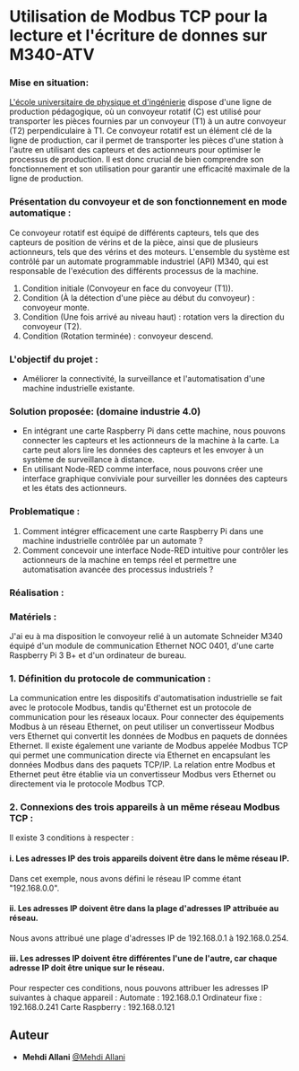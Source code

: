 # Utilisation de Modbus TCP pour la lecture et l'écriture de donnes sur M340-ATV

### Mise en situation:

 [L'école universitaire de physique et d'ingénierie](https://eupi.uca.fr/) dispose d'une ligne de production pédagogique, où un convoyeur rotatif (C) est utilisé pour transporter les pièces fournies par un convoyeur (T1) à un autre convoyeur (T2) perpendiculaire à T1.  Ce convoyeur rotatif est un élément clé de la ligne de production, car il permet de transporter les pièces d'une station à l'autre en utilisant des capteurs et des actionneurs pour optimiser le processus de production. Il est donc crucial de bien comprendre son fonctionnement et son utilisation pour garantir une efficacité maximale de la ligne de production.

### Présentation du convoyeur et de son fonctionnement en mode automatique :
Ce convoyeur rotatif est équipé de différents capteurs, tels que des capteurs de position de vérins et de la pièce, ainsi que de plusieurs actionneurs, tels que des vérins et des moteurs. L'ensemble du système est contrôlé par un automate programmable industriel (API) M340, qui est responsable de l'exécution des différents processus de la machine.

1. Condition initiale (Convoyeur en face du convoyeur (T1)).
2. Condition (À la détection d'une pièce au début du convoyeur) : convoyeur monte.
3. Condition (Une fois arrivé au niveau haut) : rotation vers la direction du convoyeur (T2).
4. Condition (Rotation terminée) : convoyeur descend.

### L'objectif du projet : 

- Améliorer la connectivité, la surveillance et l'automatisation d'une machine industrielle existante.

### Solution proposée: (domaine industrie 4.0)

- En intégrant une carte Raspberry Pi dans cette machine, nous pouvons connecter les capteurs et les actionneurs de la machine à la carte. La carte peut alors lire les données des capteurs et les envoyer à un système de surveillance à distance.
- En utilisant Node-RED comme interface, nous pouvons créer une interface graphique conviviale pour surveiller les données des capteurs et les états des actionneurs.

### Problematique :

1. Comment intégrer efficacement une carte Raspberry Pi dans une machine industrielle contrôlée par un automate ?
2. Comment concevoir une interface Node-RED intuitive pour contrôler les actionneurs de la machine en temps réel et permettre une automatisation avancée des processus industriels ?

### Réalisation :

### Matériels :
J'ai eu à ma disposition le convoyeur relié à un automate Schneider M340 équipé d'un module de communication Ethernet NOC 0401, d'une carte Raspberry Pi 3 B+ et d'un ordinateur de bureau.
### 1. Définition du protocole de communication :
La communication entre les dispositifs d'automatisation industrielle se fait avec le protocole Modbus, tandis qu'Ethernet est un protocole de communication pour les réseaux locaux. Pour connecter des équipements Modbus à un réseau Ethernet, on peut utiliser un convertisseur Modbus vers Ethernet qui convertit les données de Modbus en paquets de données Ethernet. Il existe également une variante de Modbus appelée Modbus TCP qui permet une communication directe via Ethernet en encapsulant les données Modbus dans des paquets TCP/IP. La relation entre Modbus et Ethernet peut être établie via un convertisseur Modbus vers Ethernet ou directement via le protocole Modbus TCP.
### 2. Connexions des trois appareils à un même réseau Modbus TCP :
Il existe 3 conditions à respecter :

#### i. Les adresses IP des trois appareils doivent être dans le même réseau IP.

Dans cet exemple, nous avons défini le réseau IP comme étant "192.168.0.0".

#### ii. Les adresses IP doivent être dans la plage d'adresses IP attribuée au réseau.

Nous avons attribué une plage d'adresses IP de 192.168.0.1 à 192.168.0.254.

#### iii. Les adresses IP doivent être différentes l'une de l'autre, car chaque adresse IP doit être unique sur le réseau.

Pour respecter ces conditions, nous pouvons attribuer les adresses IP suivantes à chaque appareil :
Automate : 192.168.0.1
Ordinateur fixe : 192.168.0.241
Carte Raspberry : 192.168.0.121
	

## Auteur
* **Mehdi Allani** [@Mehdi Allani](https://www.linkedin.com/in/mehdi-allani-3a18ab1b2/)